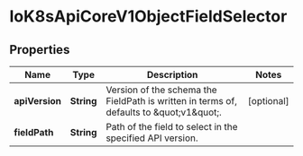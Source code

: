 
# IoK8sApiCoreV1ObjectFieldSelector

## Properties
Name | Type | Description | Notes
------------ | ------------- | ------------- | -------------
**apiVersion** | **String** | Version of the schema the FieldPath is written in terms of, defaults to \&quot;v1\&quot;. |  [optional]
**fieldPath** | **String** | Path of the field to select in the specified API version. | 



